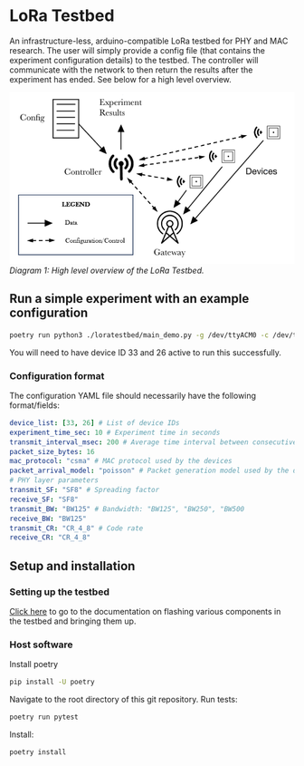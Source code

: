 # LoRa Testbed

An infrastructure-less, arduino-compatible LoRa testbed for PHY and MAC research. The user will simply provide a config file (that contains the experiment configuration details) to the testbed. The controller will communicate with the network to then return the results after the experiment has ended. See below for a high level overview.

![]('./../docs/testbed_setup_diagram.png)
*Diagram 1: High level overview of the LoRa Testbed.*

## Run a simple experiment with an example configuration

```bash
poetry run python3 ./loratestbed/main_demo.py -g /dev/ttyACM0 -c /dev/ttyACM1 --config ./configs/example.yaml
```

You will need to have device ID 33 and 26 active to run this successfully.

### Configuration format

The configuration YAML file should necessarily have the following format/fields:

```yaml
device_list: [33, 26] # List of device IDs
experiment_time_sec: 10 # Experiment time in seconds
transmit_interval_msec: 200 # Average time interval between consecutive transmissions from each device
packet_size_bytes: 16
mac_protocol: "csma" # MAC protocol used by the devices
packet_arrival_model: "poisson" # Packet generation model used by the devices.
# PHY layer parameters
transmit_SF: "SF8" # Spreading factor
receive_SF: "SF8"
transmit_BW: "BW125" # Bandwidth: "BW125", "BW250", "BW500
receive_BW: "BW125"
transmit_CR: "CR_4_8" # Code rate
receive_CR: "CR_4_8"
```

## Setup and installation

### Setting up the testbed

[Click here](./sketch/README.md) to go to the documentation on flashing various components in the testbed and bringing them up.

### Host software

Install poetry

```bash
pip install -U poetry
```

Navigate to the root directory of this git repository. Run tests:

```bash
poetry run pytest
```

Install:

```bash
poetry install
```
